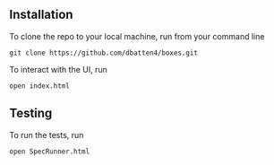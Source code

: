 ## Installation

To clone the repo to your local machine, run from your command line 
```
git clone https://github.com/dbatten4/boxes.git
```

To interact with the UI, run 
```
open index.html
```

## Testing

To run the tests, run 
```
open SpecRunner.html
```
